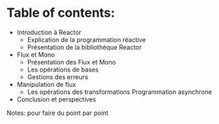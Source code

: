 <!-- .slide: -->

# Table of contents:


- Introduction à Reactor
  - Explication de la programmation réactive
  - Présentation de la bibliothèque Reactor
- Flux et Mono
  - Présentation des Flux et Mono
  - Les opérations de bases
  - Gestions des erreurs
- Manipulation de flux
  - Les opérations des transformations
Programmation asynchrone
- Conclusion et perspectives

Notes: pour faire du point par point  <!-- .element: class="list-fragment" --> 


